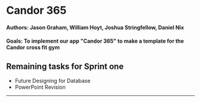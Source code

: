 # Candor 365 
#### Authors: Jason Graham, William Hoyt, Joshua Stringfellow, Daniel Nix
#### Goals: To implement our app "Candor 365" to make a template for the Candor cross fit gym
<!--- (#### IDE: Android Studio) 
#### Database Used: <ins> Firebase </ins>
#### Languages Used: <ins> Java </ins>
#### Team Email: teamcandorproject@gmail.com
#### Links: [build status](https://github.com/wlhoyt/Candor/branches), [Trello board](https://trello.com/b/QGJingx9/sprint-1),  [Firebase](https://console.firebase.google.com/u/2/project/candor365-935a8/overview)
![alt text](https://user-images.githubusercontent.com/48412884/74304293-24cf1780-4d22-11ea-92e1-fd28e66148f4.png)
--->

Remaining tasks for Sprint one
---
* Future Designing for Database 
* PowerPoint Revision


---
